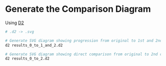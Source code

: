 # Generate the Comparison Diagram

Using [D2](https://github.com/terrastruct/d2)

```sh
# .d2 -> .svg

# Generate SVG diagram showing progression from original to 1st and 2nd challenges
d2 results_0_to_1_and_2.d2

# Generate SVG diagram showing direct comparison from original to 2nd challenge
d2 results_0_to_2.d2
```
